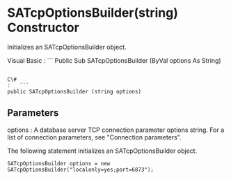 <!-- loio3c1eb9ff6c5f10149613928ba3bf1034 -->

# SATcpOptionsBuilder\(string\) Constructor

Initializes an SATcpOptionsBuilder object.



Visual Basic
:   ```
Public Sub SATcpOptionsBuilder (ByVal options As String)
```

C\#
:   ```
public SATcpOptionsBuilder (string options)
```



## Parameters

options
:   A database server TCP connection parameter options string. For a list of connection parameters, see "Connection parameters".



The following statement initializes an SATcpOptionsBuilder object.

```
SATcpOptionsBuilder options = new SATcpOptionsBuilder("localonly=yes;port=6873");
```

